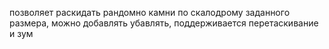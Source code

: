 позволяет раскидать рандомно камни по скалодрому заданного размера, можно добавлять убавлять, поддерживается перетаскивание и зум